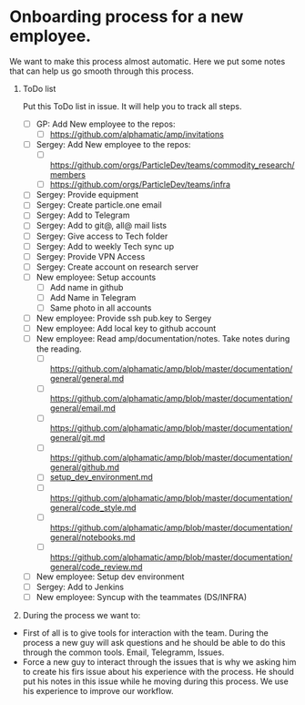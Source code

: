 # Onboarding process for a new employee.

We want to make this process almost automatic. Here we put some notes that can 
help us go smooth through this process.

1. ToDo list

    Put this ToDo list in issue. It will help you to track all steps.
    
    - [ ] GP: Add  New employee to the repos:
        - [ ] https://github.com/alphamatic/amp/invitations
    - [ ] Sergey: Add New employee to the repos:
        - [ ] https://github.com/orgs/ParticleDev/teams/commodity_research/members
        - [ ] https://github.com/orgs/ParticleDev/teams/infra
    - [ ] Sergey: Provide equipment
    - [ ] Sergey: Create particle.one email 
    - [ ] Sergey: Add to Telegram
    - [ ] Sergey: Add to git@, all@ mail lists
    - [ ] Sergey: Give access to Tech folder
    - [ ] Sergey: Add to weekly Tech sync up
    - [ ] Sergey: Provide VPN Access
    - [ ] Sergey: Create account on research server
    - [ ] New employee: Setup accounts
      - [ ] Add name in github
      - [ ] Add Name in Telegram
      - [ ] Same photo in all accounts
    - [ ] New employee: Provide ssh pub.key to Sergey
    - [ ] New employee: Add local key to github account
    - [ ] New employee: Read amp/documentation/notes. Take notes during the reading.
      - [ ] https://github.com/alphamatic/amp/blob/master/documentation/general/general.md
      - [ ] https://github.com/alphamatic/amp/blob/master/documentation/general/email.md
      - [ ] https://github.com/alphamatic/amp/blob/master/documentation/general/git.md
      - [ ] https://github.com/alphamatic/amp/blob/master/documentation/general/github.md
      - [ ] [setup_dev_environment.md]( https://github.com/alphamatic/amp/blob/master/documentation/general/setup_dev_environment.md)
      - [ ] https://github.com/alphamatic/amp/blob/master/documentation/general/code_style.md
      - [ ] https://github.com/alphamatic/amp/blob/master/documentation/general/notebooks.md
      - [ ] https://github.com/alphamatic/amp/blob/master/documentation/general/code_review.md
    - [ ] New employee: Setup dev environment
    - [ ] Sergey: Add to Jenkins
    - [ ] New employee: Syncup with the teammates (DS/INFRA)

2. During the process we want to:
  - First of all is to give tools for interaction with the team. 
  During the process a new guy will ask questions and he should be able to do 
  this through the common tools. Email, Telegramm, Issues.
  - Force a new guy to interact through the issues that is why we asking him to 
  create his firs issue about his experience with the process. He should put
  his notes in this issue while he moving during this process. We use his 
  experience to improve our workflow.
